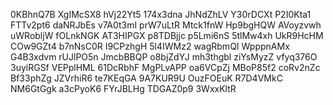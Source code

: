 0KBhnQ7B
XgIMcSX8
hVj22Yt5
174x3dna
JhNdZhLV
Y30rDCXt
P2I0Kta1
FTTv2pt6
daNRJbEs
v7A0t3mI
prW7uLtR
Mtck1fnW
Hp9bgHQW
AVoyzvwh
uWRobljW
fOLnkNGK
AT3HIPGX
p8TDBjjc
p5Lmi6nS
5tlMw4xh
UkR9HcHM
COw9GZt4
b7nNsC0R
I9CPzhgH
5l4IWMz2
wagRbmQI
WpppnAMx
G4B3xdvm
rUJlPO5n
JmcbBBQP
o8bjZdYJ
mh3thgbl
ziYsMyzZ
vfyq376O
3uyiRGSf
VEPplHML
61DcRbhF
MgPLvAPP
oa6VCpZj
MBoP85f2
coRv2nZc
Bf33phZg
JZVrhiR6
te7KEqGA
9A7KUR9U
OuzFOEuK
R7D4VMkC
NM6GtGgk
a3cPyoK6
FYrJBLHg
TDGAZ0p9
3WxxKltR
